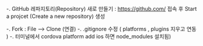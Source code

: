 

-. GitHub 레파지토리(Repository) 새로 만들기
   : https://github.com/ 접속 후 Start a projcet (Create a new repository) 생성

-. Fork : File --> Clone (연결)
-. .gitignore 수정 ( platforms , plugins 지우고 연동 )
-. 터미널에서 cordova platform add ios 하면 node_modules 설치됨)



